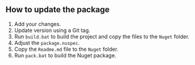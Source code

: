 ## How to update the package

1. Add your changes.
2. Update version using a Git tag.
3. Run `build.bat` to build the project and copy the files to the `Nuget` folder.
4. Adjust the `package.nuspec`.
5. Copy the `Readme.md` file to the `Nuget` folder.
6. Run `pack.bat` to build the Nuget package.